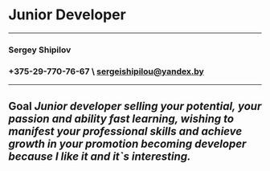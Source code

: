 # Junior Developer #
---
### Sergey Shipilov ###
### +375-29-770-76-67 \  sergeishipilou@yandex.by ###
---
__Goal__
*Junior developer selling your potential, your passion and ability fast learning, wishing to manifest your professional skills and achieve growth in your promotion becoming developer because I like it and it`s interesting.*
---
